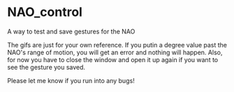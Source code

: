# NAO_control
A way to test and save gestures for the NAO

The gifs are just for your own reference.  If you putin a degree value past the NAO's range of motion, you will get an error and nothing will happen.  Also, for now you have to close the window and open it up again if you want to see the gesture you saved.

Please let me know if you run into any bugs!
